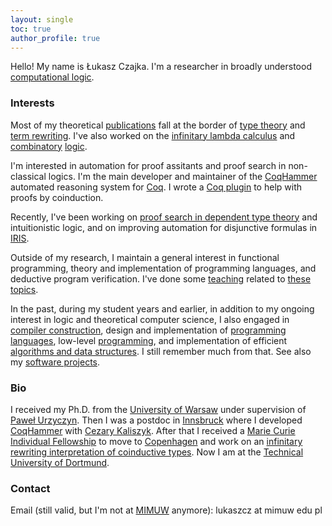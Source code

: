 ```yaml
---
layout: single
toc: true
author_profile: true
---
```


Hello! My name is Łukasz Czajka. I'm a researcher in broadly
understood
[computational logic](https://en.wikipedia.org/wiki/Logic_in_computer_science).

### Interests

Most of my theoretical [publications](/papers/) fall at the border of
[type theory](https://plato.stanford.edu/entries/type-theory/) and
[term rewriting](https://en.wikipedia.org/wiki/Rewriting). I've also
worked on the [infinitary lambda
calculus](https://lmcs.episciences.org/6194) and
[combinatory](https://drops.dagstuhl.de/opus/volltexte/2017/7736/)
[logic](https://arxiv.org/abs/1202.3672).

I'm interested in automation for proof assitants and proof search in
non-classical logics. I'm the main developer and maintainer of the
[CoqHammer](https://coqhammer.github.io) automated reasoning system
for [Coq](https://coq.inria.fr). I wrote a
[Coq plugin](https://github.com/lukaszcz/coinduction) to help with
proofs by coinduction.

Recently, I've been working on
[proof search in dependent type theory](/papers/sauto.pdf) and
intuitionistic logic, and on improving automation for disjunctive
formulas in [IRIS](https://iris-project.org).

Outside of my research, I maintain a general interest in functional
programming, theory and implementation of programming languages, and
deductive program verification. I've done some [teaching](/teaching/)
related to
[these](https://ls14-www.cs.tu-dortmund.de/cms/de/Lehre/Lehrveranstaltungen/2019WS/POPL/index.html)
[topics](https://ls14-www.cs.tu-dortmund.de/cms/de/Lehre/Lehrveranstaltungen/2020SS/ATLSE/index.html).

In the past, during my student years and earlier, in addition to my
ongoing interest in logic and theoretical computer science, I also engaged
in [compiler construction](https://github.com/lukaszcz/javalette#readme),
design and implementation of
[programming languages](https://github.com/lukaszcz/hcpl#readme), low-level
[programming](https://github.com/lukaszcz/asm32#readme), and
implementation of efficient
[algorithms and data structures](https://pascaladt.github.io). I still
remember much from that. See also my
[software projects](/software/).

### Bio

I received my Ph.D. from the [University of Warsaw](http://www.mimuw.edu.pl) under
supervision of [Paweł Urzyczyn](http://www.mimuw.edu.pl/~urzy/). Then I was a postdoc in [Innsbruck](http://cl-informatik.uibk.ac.at/) where I
developed [CoqHammer](https://coqhammer.github.io) with
[Cezary Kaliszyk](http://cl-informatik.uibk.ac.at/cek/).
After that I received a [Marie Curie Individual Fellowship](https://ec.europa.eu/research/mariecurieactions/actions/postdoctoral-fellowships) to move to
[Copenhagen](https://di.ku.dk/) and work on an [infinitary rewriting
interpretation of coinductive types](https://lmcs.episciences.org/6097). Now
I am at the [Technical University of
Dortmund](https://ls14-www.cs.tu-dortmund.de).

### Contact

Email (still valid, but I'm not at [MIMUW](http://www.mimuw.edu.pl)
anymore): lukaszcz at mimuw edu pl
